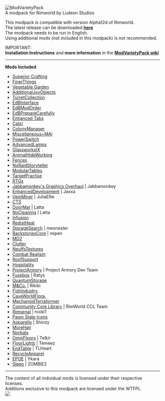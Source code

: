 ![ModVarietyPack](http://i.imgur.com/AoDloic.png)    
A modpack for Rimworld by Ludeon Studios

This modpack is compatible with version Alpha12d of Rimworld.        
The latest release can be downloaded **[here](https://github.com/simon-82/ModVarietyPack/releases)**    
The modpack needs to be run in English.    
Using additional mods (not included in this modpack) is not recommended.        
     
IMPORTANT:    
**Installation Instructions** and **more information** in the **[ModVarietyPack wiki](https://github.com/simon-82/ModVarietyPack/wiki)**     

____     
**Mods Included** 

* [Superior Crafting](https://ludeon.com/forums/index.php?topic=11741.0)
* [FinerThings](https://ludeon.com/forums/index.php?topic=10865.0)
* [Vegetable Garden](https://ludeon.com/forums/index.php?topic=12934.0)
* [AdditionalJoyObjects](https://ludeon.com/forums/index.php?topic=13400.0)
* [TurretCollection](https://ludeon.com/forums/index.php?topic=6895.0)
* [EdBInterface](https://ludeon.com/forums/index.php?topic=5258.0)
* [EdBModOrder](https://ludeon.com/forums/index.php?topic=7454.0)
* [EdBPrepareCarefully](https://ludeon.com/forums/index.php?topic=6261.0)
* [Enhanced Tabs](https://ludeon.com/forums/index.php?topic=16120.0)
* [Cats!](https://ludeon.com/forums/index.php?topic=15457.0)
* [ColonyManager](https://ludeon.com/forums/index.php?topic=16888.0)
* [Miscellaneous+MAI](http://ludeon.com/forums/index.php?board=15.0)
* [PowerSwitch](http://ludeon.com/forums/index.php?board=15.0)
* [AdvancedLamps](https://ludeon.com/forums/index.php?topic=6813.0)
* [GlassworksIX](https://ludeon.com/forums/index.php?topic=3223.0)
* [AnimalHideWorking](https://ludeon.com/forums/index.php?topic=2569.0)
* [Fences](https://ludeon.com/forums/index.php?topic=10623.0)
* [NoRaidStoryteller](https://ludeon.com/forums/index.php?topic=10623.0) 
* [ModularTables](https://ludeon.com/forums/index.php?topic=10623.0)
* [TargetPractise](https://ludeon.com/forums/index.php?topic=10623.0)
* [RTGs](https://ludeon.com/forums/index.php?topic=10623.0)
* [Jabbamonkey's Graphics Overhaul](https://ludeon.com/forums/index.php?topic=10895.0) | Jabbamonkey
* [EnhancedDevelopment](https://ludeon.com/forums/index.php?topic=15606.0) | Jaxxa
* [VeinMiner](https://ludeon.com/forums/index.php?topic=9616.0) | JuliaEllie 
* [CTS](https://ludeon.com/forums/index.php?topic=14763.0)
* [DoorMat](https://ludeon.com/forums/index.php?topic=11171.0) | Latta
* [NoCleaning](https://ludeon.com/forums/index.php?topic=11171.0) | Latta
* [Infusion](https://ludeon.com/forums/index.php?topic=12783.0)
* [RedistHeat](https://ludeon.com/forums/index.php?topic=11056.0)
* [StorageSearch](https://ludeon.com/forums/index.php?topic=16658.0) | meonester 
* [BackstoriesCore](https://ludeon.com/forums/index.php?topic=11730.0) | mipen
* [MD2](https://ludeon.com/forums/index.php?topic=7380.0)
* [Clutter](https://ludeon.com/forums/index.php?topic=2541.0)
* [NeuffsTextures](https://github.com/neuffs/NeuffsTextures)
* [Combat Realism](https://ludeon.com/forums/index.php?topic=9759.0)
* [RoofSupport](https://ludeon.com/forums/index.php?topic=7458.0)
* [Hospitality](https://ludeon.com/forums/index.php?action=profile;u=33462)
* [ProjectArmory](http://moddb.com/mods/project-armory) | Project Armory Dev Team
* [Fusebox](https://ludeon.com/forums/index.php?topic=11272.0) | Ratys
* [QuantumStorage](https://ludeon.com/forums/index.php?topic=11272.0)
* [M&Co.](http://ludeon.com/forums/index.php?topic=5930.0) | Rikiki
* [FishIndustry](https://ludeon.com/forums/index.php?topic=13172.msg133445#msg133445),
* [CaveWorldFlora](https://ludeon.com/forums/index.php?topic=13172.msg133446#msg133446),
* [MechanoidTerraformer](https://ludeon.com/forums/index.php?topic=13172.0)
* [Community Core Library](https://ludeon.com/forums/index.php?topic=14172.0) | RimWorld CCL Team
* [Rimsenal](https://ludeon.com/forums/index.php?topic=11160.0) | rooki1
* [Pawn State Icons](https://ludeon.com/forums/index.php?topic=9163.0)
* [Apparello](https://ludeon.com/forums/index.php?topic=5085.msg48933#msg48933) | Shinzy
* [MoreHair](https://ludeon.com/forums/index.php?topic=6585.0)
* [Norbals](https://ludeon.com/forums/index.php?topic=7670.0)
* [OmniFloors](https://ludeon.com/forums/index.php?topic=4373.0) | Telkir 
* [FloorLights](http://temeez.me) | Temeez
* [EndTable](https://ludeon.com/forums/index.php?topic=16554.0) | TLHeart
* [RecycleApparel](https://ludeon.com/forums/index.php?topic=16626.0)
* [EPOE](https://ludeon.com/forums/index.php?topic=10571.0) | Ykara
* [Sleep](https://ludeon.com/forums/index.php?topic=15162.0) | ZOMBIE2

____     
The content of all individual mods is licensed under their respective licenses.    
Additions exclusive to this modpack are licensed under the WTFPL.     
[<img src="http://www.wtfpl.net/wp-content/uploads/2012/12/wtfpl-badge-1.png">](http://www.wtfpl.net/)
